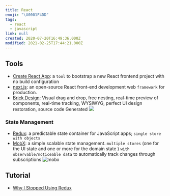 ```yaml
---
title: React
emoji: "\U0001F4DD"
tags:
  - react
  - javascript
link: null
created: 2020-07-20T16:49:36.000Z
modified: 2021-02-25T17:44:21.000Z
---
```


## Tools

- [Create React App](https://github.com/facebook/create-react-app): a `tool` to bootstrap a new React frontend project with no build configuration
- [next.js](https://github.com/vercel/next.js): an open-source React front-end development web `framework` for production.
- [Brick Design](https://github.com/brick-design/react-visual-editor): Visual drag and drop, free nesting, real-time preview of components, real-time tracking, WYSIWYG, perfect UI design restoration, source code Generated
  ![](https://user-images.githubusercontent.com/15995127/85188005-7e4de100-b2d6-11ea-9441-2bd5570b14a9.gif)

### State Management

- [Redux](https://github.com/reduxjs/redux): a predictable state container for JavaScript apps; `single store with objects`
- [MobX](https://github.com/mobxjs/mobx): a simple scalable state management. `multiple stores` (one for the UI state and one or more for the domain state ) `with observable/noticeable data` to automatically track changes through subscriptions
  ![mobx](https://mobx.js.org/assets/getting-started-assets/overview.png)

## Tutorial

- [Why I Stopped Using Redux](https://dev.to/g_abud/why-i-quit-redux-1knl)
